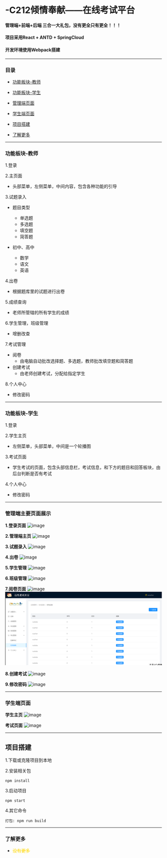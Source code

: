 # -C212倾情奉献——在线考试平台    

#### 管理端+前端+后端    三合一大礼包，没有更全只有更全！！！
#### 项目采用React + ANTD + SpringCloud
#### 开发环境使用Webpack搭建
---
### 目录
- [功能板块-教师](#功能板块-教师)

- [功能板块-学生](#功能板块-学生)

- [管理端页面](#管理端主要页面展示)

- [学生端页面](#学生端页面)

- [项目搭建](#项目搭建)

- [了解更多](#了解更多)

***
### 功能板块-教师
1.登录

2.主页面
- 头部菜单，左侧菜单，中间内容，包含各种功能的引导

3.试题录入
- 题目类型
    - 单选题
    - 多选题
    - 填空题
    - 简答题

- 初中、高中
    - 数学
    - 语文
    - 英语

4.出卷
- 根据题库里的试题进行出卷

5.成绩查询
- 老师所管辖的所有学生的成绩

6.学生管理，班级管理
- 增删改查

7.考试管理
- 阅卷
    - 由电脑自动批改选择题、多选题，教师批改填空题和简答题
- 创建考试
    - 由老师创建考试，分配给指定学生

8.个人中心
- 修改密码

---
### 功能板块-学生
1.登录

2.学生主页
- 左侧菜单，头部菜单，中间是一个轮播图

3.考试页面
- 学生考试的页面，包含头部信息栏，考试信息，和下方的题目和回答板块，由后台判断是否有考试

4.个人中心
- 修改密码
---

### 管理端主要页面展示
**1.登录页面**
![image](https://github.com/sunyuhan19981208/spring-cloud-react-/tree/master/image/login.png)

**2.管理端主页**
![image](https://github.com/sunyuhan19981208/spring-cloud-react-/tree/master/image/teacher_home.png)

**3.试题录入**
![image](https://github.com/sunyuhan19981208/spring-cloud-react-/tree/master/image/shitiluru.png)

**4.出卷**
![image](https://github.com/sunyuhan19981208/spring-cloud-react-/tree/master/image/chujuan.png)

**5.学生管理**
![image](https://github.com/sunyuhan19981208/spring-cloud-react-/tree/master/image/stu_manage.png)

**6.班级管理**
![image](https://github.com/sunyuhan19981208/spring-cloud-react-/tree/master/image/class_manage.png)

**7.阅卷页面**
![image](https://github.com/sunyuhan19981208/spring-cloud-react-/tree/master/image/yuejuan.png)
![image](image/allpaper.png)

**8.创建考试**
![image](https://github.com/sunyuhan19981208/spring-cloud-react-/tree/master/image/cjkaoshi.png)

**9.修改密码**
![image](https://github.com/sunyuhan19981208/spring-cloud-react-/tree/master/image/xiugaip.png)

---

### 学生端页面

**学生主页**
![image](https://github.com/sunyuhan19981208/spring-cloud-react-/tree/master/image/stu_homepage.png)

**考试页面**
![image](https://github.com/sunyuhan19981208/spring-cloud-react-/tree/master/image/exam_card.png)

---

## 项目搭建

1.下载或克隆项目到本地 

2.安装相关包
 ``` 
 npm install
 ```

3.启动项目
```
npm start 
```

4.其它命令
```
打包: npm run build
```
---

### 了解更多

- <font color="#FFD700">~~没有更多~~</font>


